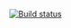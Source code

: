 [![Build status](https://ci.appveyor.com/api/projects/status/999ch5yt21mpq5xx?svg=true)](https://ci.appveyor.com/project/Astiriy/bdd)